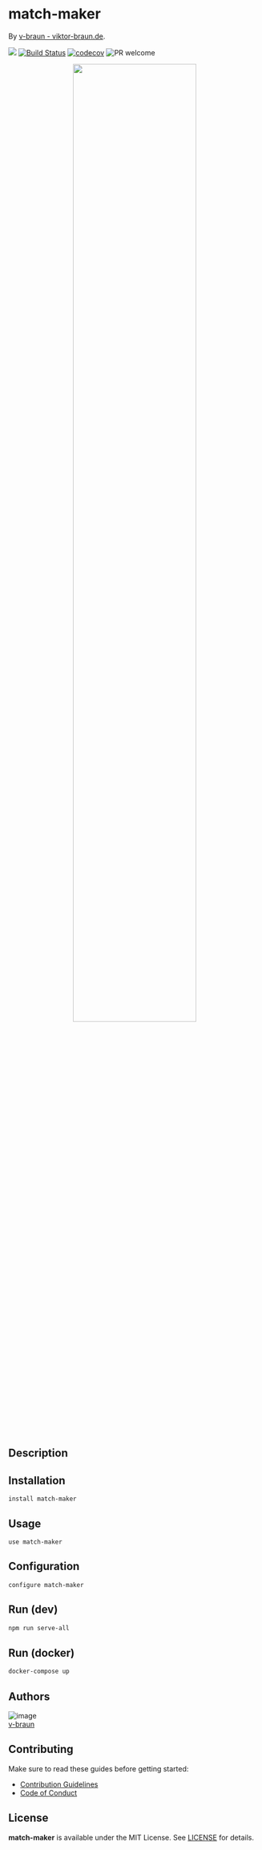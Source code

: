 # match-maker
> 

By [v-braun - viktor-braun.de](https://viktor-braun.de).

[![](https://img.shields.io/github/license/v-braun/match-maker.svg?style=flat-square)](https://github.com/v-braun/match-maker/blob/master/LICENSE)
[![Build Status](https://img.shields.io/travis/v-braun/match-maker.svg?style=flat-square)](https://travis-ci.org/v-braun/match-maker)
[![codecov](https://codecov.io/gh/v-braun/match-maker/branch/master/graph/badge.svg)](https://codecov.io/gh/v-braun/match-maker)
![PR welcome](https://img.shields.io/badge/PR-welcome-green.svg?style=flat-square)

<p align="center">
<img width="70%" src="https://via.placeholder.com/800x480.png?text=this%20is%20a%20placeholder%20for%20the%20project%20banner" />
</p>


## Description


## Installation

```
install match-maker
```


## Usage

```
use match-maker
```

## Configuration

```
configure match-maker
```

## Run (dev)

```bash
npm run serve-all
```

## Run (docker)

```bash
docker-compose up
```


## Authors

![image](https://avatars3.githubusercontent.com/u/4738210?v=3&amp;s=50)  
[v-braun](https://github.com/v-braun/)



## Contributing

Make sure to read these guides before getting started:
- [Contribution Guidelines](https://github.com/v-braun/match-maker/blob/master/CONTRIBUTING.md)
- [Code of Conduct](https://github.com/v-braun/match-maker/blob/master/CODE_OF_CONDUCT.md)

## License
**match-maker** is available under the MIT License. See [LICENSE](https://github.com/v-braun/match-maker/blob/master/LICENSE) for details.
